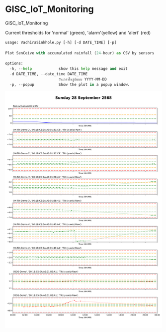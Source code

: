 # GISC_IoT_Monitoring
GISC_IoT_Monitoring

Current thresholds for 'normal' (green), 'alarm'(yellow) and 'alert' (red)

```python
usage: VachiraSinkhole.py [-h] [-d DATE_TIME] [-p]

Plot SenCeive with accumulated rainfall (24-hour) as CSV by sensors

options:
  -h, --help            show this help message and exit
  -d DATE_TIME, --date_time DATE_TIME
                        วันเวลาในรูปแบบ YYYY-MM-DD
  -p, --popup           Show the plot in a popup window.

```  

  ![Monitoring](CACHE/20250928/20250928_all.svg)
